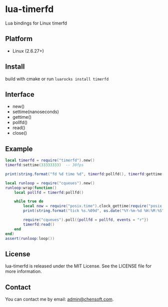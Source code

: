 # lua-timerfd

Lua bindings for Linux timerfd

## Platform

* Linux (2.6.27+)

## Install

build with cmake or run `luarocks install timerfd`

## Interface

* new()
* settime(nanoseconds)
* gettime()
* pollfd()
* read()
* close()

## Example

```lua
local timerfd = require("timerfd").new()
timerfd:settime(33333333)  -- 30fps

print(string.format("fd %d time %d", timerfd:pollfd(), timerfd:gettime()))

local runloop = require("cqueues").new()
runloop:wrap(function()
    local pollfd = timerfd:pollfd()

    while true do
        local now = require("posix.time").clock_gettime(require("posix.time").CLOCK_REALTIME)
        print(string.format("tick %s.%09d", os.date("%Y-%m-%d %H:%M:%S", now.tv_sec), now.tv_nsec))

        require("cqueues").poll({pollfd = pollfd, events = "r"})
        timerfd:read()
    end
end)    
assert(runloop:loop())
```

## License

lua-timerfd is released under the MIT License. See the LICENSE file for more information.

## Contact

You can contact me by email: admin@chensoft.com.